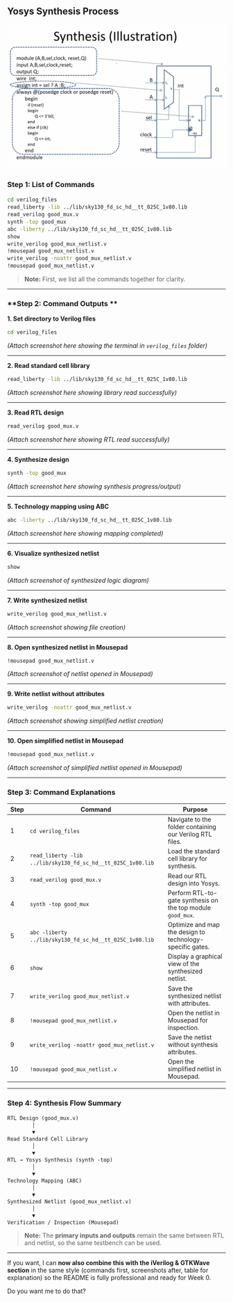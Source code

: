 

## Yosys Synthesis Process

![illustration](https://github.com/DHANASRI-A/RISC-V-Chip-Tapeout/blob/6c12526dcb85ed88990b0dc39877de689cab2a79/Week_1/Day_1/Pictures/Synthesis(Illustration).png)

### Step 1: List of Commands 

```bash
cd verilog_files
read_liberty -lib ../lib/sky130_fd_sc_hd__tt_025C_1v80.lib
read_verilog good_mux.v
synth -top good_mux
abc -liberty ../lib/sky130_fd_sc_hd__tt_025C_1v80.lib
show
write_verilog good_mux_netlist.v
!mousepad good_mux_netlist.v
write_verilog -noattr good_mux_netlist.v
!mousepad good_mux_netlist.v
```

> **Note:** First, we list all the commands together for clarity.

---

### **Step 2: Command Outputs **

**1. Set directory to Verilog files**

```bash
cd verilog_files
```

*(Attach screenshot here showing the terminal in `verilog_files` folder)*

---

**2. Read standard cell library**

```bash
read_liberty -lib ../lib/sky130_fd_sc_hd__tt_025C_1v80.lib
```

*(Attach screenshot here showing library read successfully)*

---

**3. Read RTL design**

```bash
read_verilog good_mux.v
```

*(Attach screenshot here showing RTL read successfully)*

---

**4. Synthesize design**

```bash
synth -top good_mux
```

*(Attach screenshot here showing synthesis progress/output)*

---

**5. Technology mapping using ABC**

```bash
abc -liberty ../lib/sky130_fd_sc_hd__tt_025C_1v80.lib
```

*(Attach screenshot here showing mapping completed)*

---

**6. Visualize synthesized netlist**

```bash
show
```

*(Attach screenshot of synthesized logic diagram)*

---

**7. Write synthesized netlist**

```bash
write_verilog good_mux_netlist.v
```

*(Attach screenshot showing file creation)*

---

**8. Open synthesized netlist in Mousepad**

```bash
!mousepad good_mux_netlist.v
```

*(Attach screenshot of netlist opened in Mousepad)*

---

**9. Write netlist without attributes**

```bash
write_verilog -noattr good_mux_netlist.v
```

*(Attach screenshot showing simplified netlist creation)*

---

**10. Open simplified netlist in Mousepad**

```bash
!mousepad good_mux_netlist.v
```

*(Attach screenshot of simplified netlist opened in Mousepad)*

---

### **Step 3: Command Explanations**

| Step | Command                                                      | Purpose                                                     |
| ---- | ------------------------------------------------------------ | ----------------------------------------------------------- |
| 1    | `cd verilog_files`                                           | Navigate to the folder containing our Verilog RTL files.    |
| 2    | `read_liberty -lib ../lib/sky130_fd_sc_hd__tt_025C_1v80.lib` | Load the standard cell library for synthesis.               |
| 3    | `read_verilog good_mux.v`                                    | Read our RTL design into Yosys.                             |
| 4    | `synth -top good_mux`                                        | Perform RTL-to-gate synthesis on the top module `good_mux`. |
| 5    | `abc -liberty ../lib/sky130_fd_sc_hd__tt_025C_1v80.lib`      | Optimize and map the design to technology-specific gates.   |
| 6    | `show`                                                       | Display a graphical view of the synthesized netlist.        |
| 7    | `write_verilog good_mux_netlist.v`                           | Save the synthesized netlist with attributes.               |
| 8    | `!mousepad good_mux_netlist.v`                               | Open the netlist in Mousepad for inspection.                |
| 9    | `write_verilog -noattr good_mux_netlist.v`                   | Save the netlist without synthesis attributes.              |
| 10   | `!mousepad good_mux_netlist.v`                               | Open the simplified netlist in Mousepad.                    |

---

### **Step 4: Synthesis Flow Summary**

```
RTL Design (good_mux.v)
        │
        ▼
Read Standard Cell Library
        │
        ▼
RTL → Yosys Synthesis (synth -top)
        │
        ▼
Technology Mapping (ABC)
        │
        ▼
Synthesized Netlist (good_mux_netlist.v)
        │
        ▼
Verification / Inspection (Mousepad)
```

> **Note:** The **primary inputs and outputs** remain the same between RTL and netlist, so the same testbench can be used.

---

If you want, I can **now also combine this with the iVerilog & GTKWave section** in the same style (commands first, screenshots after, table for explanation) so the README is fully professional and ready for Week 0.

Do you want me to do that?
